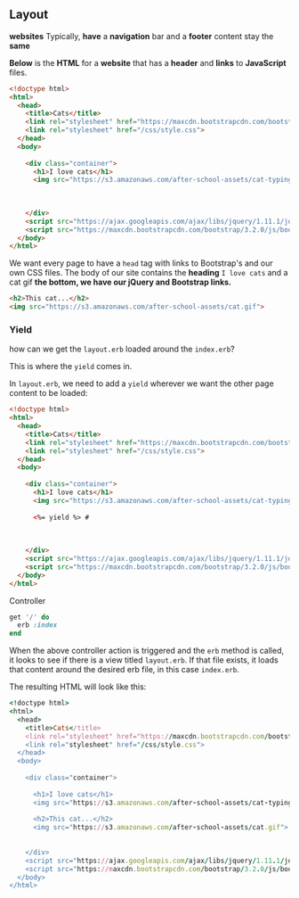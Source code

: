 ## Layout

**websites** Typically, **have** a **navigation** bar and a **footer** content stay the **same** 

**Below** is the **HTML** for a **website** that has a **header** and **links** to **JavaScript** files.

```html
<!doctype html>
<html>
  <head>
    <title>Cats</title>
    <link rel="stylesheet" href="https://maxcdn.bootstrapcdn.com/bootstrap/3.2.0/css/bootstrap.min.css">
    <link rel="stylesheet" href="/css/style.css">
  </head>
  <body>
 
    <div class="container">
      <h1>I love cats</h1>
      <img src="https://s3.amazonaws.com/after-school-assets/cat-typing.gif">
 
 
 
    </div>
    <script src="https://ajax.googleapis.com/ajax/libs/jquery/1.11.1/jquery.min.js"></script>
    <script src="https://maxcdn.bootstrapcdn.com/bootstrap/3.2.0/js/bootstrap.min.js"></script>
  </body>
</html>
```

We want every page to have a `head` tag with links to Bootstrap's and our own CSS files.  The body of our site contains the **heading** `I love cats` and a cat gif **the bottom, we have our jQuery and Bootstrap links.** 

```html
<h2>This cat...</h2>
<img src="https://s3.amazonaws.com/after-school-assets/cat.gif">
```

### Yield

how can we get the `layout.erb` loaded around the `index.erb`?

This is where the `yield` comes in.

In `layout.erb`, we need to add a `yield` wherever we want the other page content to be loaded:

```html
<!doctype html>
<html>
  <head>
    <title>Cats</title>
    <link rel="stylesheet" href="https://maxcdn.bootstrapcdn.com/bootstrap/3.2.0/css/bootstrap.min.css">
    <link rel="stylesheet" href="/css/style.css">
  </head>
  <body>
 
    <div class="container">
      <h1>I love cats</h1>
      <img src="https://s3.amazonaws.com/after-school-assets/cat-typing.gif">
 
      <%= yield %> #
 
 
 
    </div>
    <script src="https://ajax.googleapis.com/ajax/libs/jquery/1.11.1/jquery.min.js"></script>
    <script src="https://maxcdn.bootstrapcdn.com/bootstrap/3.2.0/js/bootstrap.min.js"></script>
  </body>
</html>
```

Controller

```ruby
get '/' do
  erb :index
end
```

When the above controller action is triggered and the `erb` method is called, it looks to see if there is a view titled `layout.erb`. If that file exists, it loads that content around the desired erb file, in this case `index.erb`.

The resulting HTML will look like this:

```ruby
<!doctype html>
<html>
  <head>
    <title>Cats</title>
    <link rel="stylesheet" href="https://maxcdn.bootstrapcdn.com/bootstrap/3.2.0/css/bootstrap.min.css">
    <link rel="stylesheet" href="/css/style.css">
  </head>
  <body>
 
    <div class="container">
 
      <h1>I love cats</h1>
      <img src="https://s3.amazonaws.com/after-school-assets/cat-typing.gif">
 
      <h2>This cat...</h2>
      <img src="https://s3.amazonaws.com/after-school-assets/cat.gif">
 
 
    </div>
    <script src="https://ajax.googleapis.com/ajax/libs/jquery/1.11.1/jquery.min.js"></script>
    <script src="https://maxcdn.bootstrapcdn.com/bootstrap/3.2.0/js/bootstrap.min.js"></script>
  </body>
</html>
```

